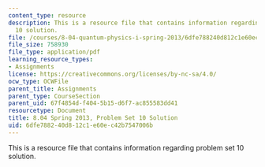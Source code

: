 ```yaml
---
content_type: resource
description: This is a resource file that contains information regarding problem set
  10 solution.
file: /courses/8-04-quantum-physics-i-spring-2013/6dfe788240d812c1e60ec42b7547006b_MIT8_04S13_ps10_sol.pdf
file_size: 758930
file_type: application/pdf
learning_resource_types:
- Assignments
license: https://creativecommons.org/licenses/by-nc-sa/4.0/
ocw_type: OCWFile
parent_title: Assignments
parent_type: CourseSection
parent_uid: 67f4854d-f404-5b15-d6f7-ac855583dd41
resourcetype: Document
title: 8.04 Spring 2013, Problem Set 10 Solution
uid: 6dfe7882-40d8-12c1-e60e-c42b7547006b
---
```

This is a resource file that contains information regarding problem set 10 solution.